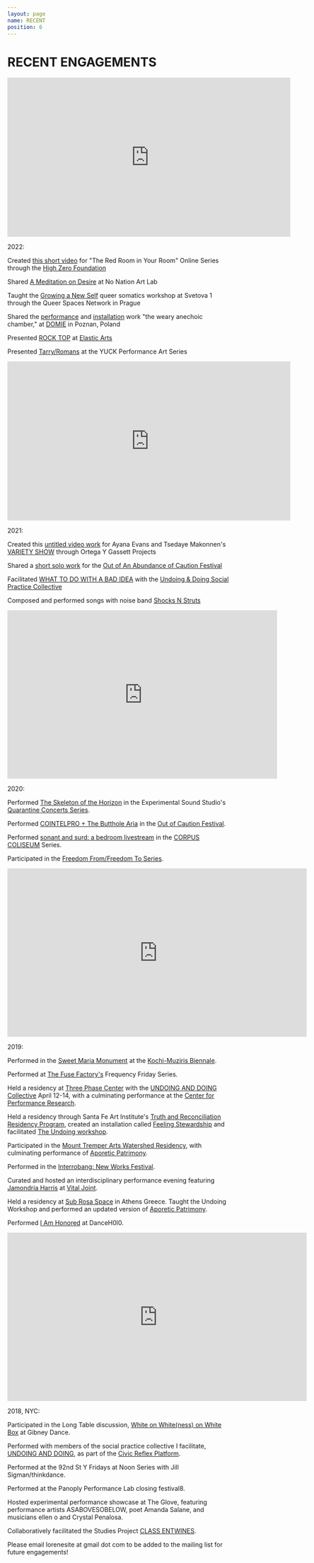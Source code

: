 ```yaml
---
layout: page
name: RECENT
position: 6
---
```


# RECENT ENGAGEMENTS

<iframe width="640" height="360" src="https://www.youtube.com/embed/RJhct99BfL0" title="ROCK TOP at the Pleiades Series, Elastic Arts, Chicago - Sept 2022" frameborder="0" allow="accelerometer; autoplay; clipboard-write; encrypted-media; gyroscope; picture-in-picture; web-share" allowfullscreen></iframe>

2022:

Created [this short video](https://youtu.be/xzd1H1-rpAU) for "The Red Room in Your Room" Online Series through the [High Zero Foundation](http://highzerofoundation.org/)

Shared [A Meditation on Desire](https://youtu.be/xdAs9rj5kaI) at No Nation Art Lab

Taught the [Growing a New Self](https://www.queerspaces.net/sign-up-s1-workshop-one) queer somatics workshop at Svetova 1 through the Queer Spaces Network in Prague

Shared the [performance](https://youtu.be/6tvAbBrit1w) and [installation](https://youtu.be/3xGOi_OwCUA) work "the weary anechoic chamber," at [DOMIE](http://domie.pl/) in Poznan, Poland

Presented [ROCK TOP](https://youtu.be/RJhct99BfL0) at [Elastic Arts](https://elasticarts.org/)

Presented [Tarry/Romans](https://youtu.be/Qu-vIh0rPok) at the YUCK Performance Art Series

<iframe width="640" height="360" src="https://www.youtube.com/embed/EK0FLFtxd-g" title="untitled work for the Ayana Evans and Tsedaye Makonnen variety show at Ortega Y Gasset Projects" frameborder="0" allow="accelerometer; autoplay; clipboard-write; encrypted-media; gyroscope; picture-in-picture; web-share" allowfullscreen></iframe>

2021:

Created this [untitled video work](https://youtu.be/EK0FLFtxd-g) for Ayana Evans and Tsedaye Makonnen's [VARIETY SHOW](https://www.youtube.com/watch?v=GnJ7ZiIaIc0) through Ortega Y Gassett Projects

Shared a [short solo work](https://youtu.be/S1ykRSuG0XI) for the [Out of An Abundance of Caution Festival](https://www.twitch.tv/outofcaution) 

Facilitated [WHAT TO DO WITH A BAD IDEA](https://www.theoperatingsystem.org/liminal-lab/badideas_doingandundoing_sp21) with the [Undoing & Doing Social Practice Collective](https://lorenebouboushian.org/projects/UNDOINGANDDOING)

Composed and performed songs with noise band [Shocks N Struts](https://www.youtube.com/watch?v=sUGI1x6HDWQ&list=PLii8WySecfrPJ0vvoRuGZ6p4GTjTQv4yf)

<div class="center"><iframe width="610" height="381" src="https://www.youtube.com/embed/z-SUKTjUpnk" frameborder="0" allow="accelerometer; autoplay; clipboard-write; encrypted-media; gyroscope; picture-in-picture" allowfullscreen></iframe></div>

2020:

Performed [The Skeleton of the Horizon](https://www.youtube.com/watch?v=z-SUKTjUpnk) in the Experimental Sound Studio's [Quarantine Concerts Series](https://ess.org/the-quarantine-concerts).

Performed [COINTELPRO + The Butthole Aria](https://www.youtube.com/watch?v=Fdkw94O14Co) in the [Out of Caution Festival](https://www.twitch.tv/outofcaution).

Performed [sonant and surd: a bedroom livestream](https://www.youtube.com/watch?v=a8rG7FH9tl0&feature=youtu.be) in the [CORPUS COLISEUM](http://www.panoplylab.org/content/corpus-coliseum) Series.

Participated in the [Freedom From/Freedom To Series](https://elasticarts.org/event/freedom-from-and-freedom-to-night-1/).

<div class="center"><iframe width="677" height="381" src="https://www.youtube.com/embed/6g3fLRFUNo0" frameborder="0" allow="accelerometer; autoplay; clipboard-write; encrypted-media; gyroscope; picture-in-picture" allowfullscreen></iframe></div>

2019:

Performed in the [Sweet Maria Monument](http://www.platform-mag.com/art/sweet-maria-monument.html) at the [Kochi-Muziris Biennale](http://www.kochimuzirisbiennale.org/).

Performed at [The Fuse Factory's](http://thefusefactory.org/about-us/) Frequency Friday Series.

Held a residency at [Three Phase Center](https://www.threephasecenter.com/) with the [UNDOING AND DOING Collective](https://www.youtube.com/watch?v=Pf_F_fw_lu4) April 12-14, with a culminating performance at the [Center for Performance Research](http://www.cprnyc.org/).

Held a residency through Santa Fe Art Institute's [Truth and Reconciliation Residency Program](https://sfai.org/truth-reconciliation/), created an installation called [Feeling Stewardship](https://lorenebouboushian.org/projects/Feeling_Stewardship) and facilitated [The Undoing workshop](https://sfai.org/event/undoing-a-workshop-lorene-bouboushian/).

Participated in the [Mount Tremper Arts Watershed Residency](http://www.mounttremperarts.org/MovementResearch), with culminating performance of [Aporetic Patrimony](https://www.youtube.com/watch?v=pF8IJaurUnk&t=132s).

Performed in the [Interrobang: New Works Festival](https://www.facebook.com/InterrobangNewWorks/).

Curated and hosted an interdisciplinary performance evening featuring [Jamondria Harris](https://meroitic.bandcamp.com/) at [Vital Joint](http://titlepoint.org/vital-joint/). 

Held a residency at [Sub Rosa Space](https://www.subrosaspace.net/about-us) in Athens Greece. Taught the Undoing Workshop and performed an updated version of [Aporetic Patrimony](https://www.youtube.com/watch?v=ip2zvgwsLS8&t=1216s).

Performed [I Am Honored](https://youtu.be/6g3fLRFUNo0?t=30) at DanceH0l0.

<div class="center"><iframe width="677" height="381" src="https://www.youtube.com/embed/qFOgKp1t4Us" frameborder="0" allow="accelerometer; autoplay; clipboard-write; encrypted-media; gyroscope; picture-in-picture" allowfullscreen></iframe></div>

2018, NYC:

Participated in the Long Table discussion, [White on White(ness) on White Box](https://gibneydance.org/event/long-table-white-on-whiteness/) at Gibney Dance. 

Performed with members of the social practice collective I facilitate, [UNDOING AND DOING](https://movementresearch.org/people/lorene-bouboushian-1), as part of the [Civic Reflex Platform](https://estherneff.wordpress.com/2018/04/13/civic-reflex-reflejo-civico/).

Performed at the 92nd St Y Fridays at Noon Series with Jill Sigman/thinkdance.

Performed at the Panoply Performance Lab closing festival8.

Hosted experimental performance showcase at The Glove, featuring performance artists ASABOVESOBELOW, poet Amanda Salane, and musicians ellen o and Crystal Penalosa.

Collaboratively facilitated the Studies Project [CLASS ENTWINES](https://movementresearch.org/event/9115). 

<div class="center">
  Please email lorenesite at gmail dot com to be added to the mailing list for future engagements!
</div>
